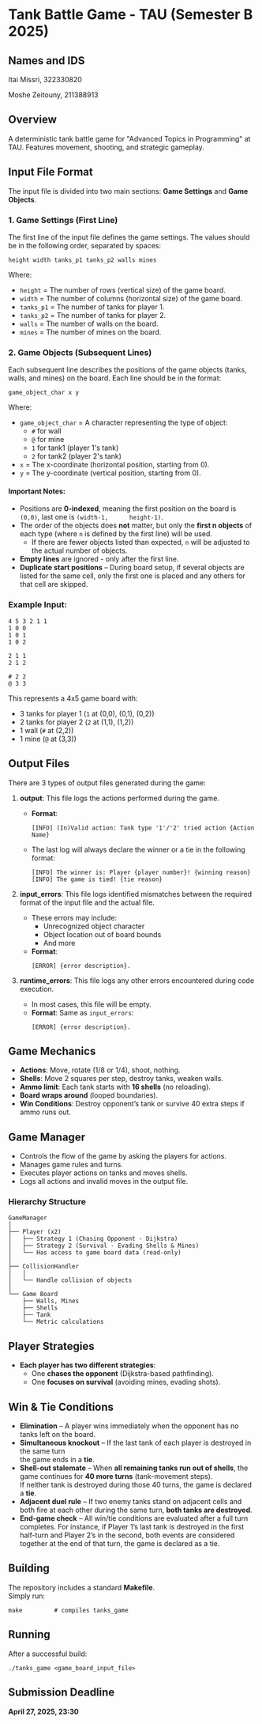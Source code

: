 # Tank Battle Game - TAU (Semester B 2025)
## Names and IDS
Itai Missri, 322330820

Moshe Zeitouny, 211388913

## Overview
A deterministic tank battle game for "Advanced Topics in Programming" at TAU. Features movement, shooting, and strategic gameplay.

## Input File Format

The input file is divided into two main sections: **Game Settings** and **Game Objects**.

### 1. **Game Settings (First Line)**

The first line of the input file defines the game settings. The values should be in the following order, separated by spaces:

```
height width tanks_p1 tanks_p2 walls mines
```

Where:
- `height` = The number of rows (vertical size) of the game board.
- `width` = The number of columns (horizontal size) of the game board.
- `tanks_p1` = The number of tanks for player 1.
- `tanks_p2` = The number of tanks for player 2.
- `walls` = The number of walls on the board.
- `mines` = The number of mines on the board.

### 2. **Game Objects (Subsequent Lines)**

Each subsequent line describes the positions of the game objects (tanks, walls, and mines) on the board. Each line should be in the format:

```
game_object_char x y
```

Where:
- `game_object_char` = A character representing the type of object:
  - `#` for wall
  - `@` for mine
  - `1` for tank1 (player 1's tank)
  - `2` for tank2 (player 2's tank)
- `x` = The x-coordinate (horizontal position, starting from 0).
- `y` = The y-coordinate (vertical position, starting from 0).

#### **Important Notes:**
- Positions are **0-indexed**, meaning the first position on the board is `(0,0)`, last one is `(width-1,      height-1)`.
- The order of the objects does **not** matter, but only the **first n objects** of each type (where `n` is defined by the first line) will be used.
  - If there are fewer objects listed than expected, `n` will be adjusted to the actual number of objects.
- **Empty lines** are ignored - only after the first line.
- **Duplicate start positions** – During board setup, if several objects are listed for the same cell, only the first one is placed and any others for that cell are skipped.

### Example Input:

```
4 5 3 2 1 1
1 0 0
1 0 1
1 0 2

2 1 1
2 1 2

# 2 2
@ 3 3
```

This represents a 4x5 game board with:
- 3 tanks for player 1 (`1` at (0,0), (0,1), (0,2))
- 2 tanks for player 2 (`2` at (1,1), (1,2))
- 1 wall (`#` at (2,2))
- 1 mine (`@` at (3,3))


## Output Files

There are 3 types of output files generated during the game:

1. **output**: This file logs the actions performed during the game.
   - **Format**: 
     ```
     [INFO] (In)Valid action: Tank type '1'/'2' tried action {Action Name}
     ```
   - The last log will always declare the winner or a tie in the following format:
     ```
     [INFO] The winner is: Player {player number}! {winning reason}
     [INFO] The game is tied! {tie reason}
     ```

2. **input_errors**: This file logs identified mismatches between the required format of the input file and the actual file.
   - These errors may include:
     - Unrecognized object character
     - Object location out of board bounds
     - And more
   - **Format**:
     ```
     [ERROR] {error description}.
     ```

3. **runtime_errors**: This file logs any other errors encountered during code execution.
   - In most cases, this file will be empty.
   - **Format**: Same as `input_errors`:
     ```
     [ERROR] {error description}.
     ```


## Game Mechanics
- **Actions**: Move, rotate (1/8 or 1/4), shoot, nothing.
- **Shells**: Move 2 squares per step, destroy tanks, weaken walls.
- **Ammo limit**: Each tank starts with **16 shells** (no reloading).
- **Board wraps around** (looped boundaries).
- **Win Conditions**: Destroy opponent’s tank or survive 40 extra steps if ammo runs out.

## Game Manager
- Controls the flow of the game by asking the players for actions.
- Manages game rules and turns.
- Executes player actions on tanks and moves shells. 
- Logs all actions and invalid moves in the output file.

### Hierarchy Structure
```
GameManager
│
├── Player (x2)
│   ├── Strategy 1 (Chasing Opponent - Dijkstra)
│   ├── Strategy 2 (Survival - Evading Shells & Mines)
│   └── Has access to game board data (read-only)
│
├── CollisionHandler
│   │ 
│   └── Handle collision of objects
│
└── Game Board
    ├── Walls, Mines
    ├── Shells
    ├── Tank 
    └── Metric calculations 
```

## Player Strategies
- **Each player has two different strategies**:
  - One **chases the opponent** (Dijkstra-based pathfinding).
  - One **focuses on survival** (avoiding mines, evading shots).

## Win & Tie Conditions
* **Elimination** – A player wins immediately when the opponent has no tanks left on the board.
* **Simultaneous knockout** – If the last tank of each player is destroyed in the same turn    
  the game ends in a **tie**.
* **Shell-out stalemate** – When **all remaining tanks run out of shells**, the game continues for **40
  more turns** (tank-movement steps).  
  If neither tank is destroyed during those 40 turns, the game is declared a **tie**.
* **Adjacent duel rule** – If two enemy tanks stand on adjacent cells and both fire at each other
  during the same turn, **both tanks are destroyed**.
* **End-game check** – All win/tie conditions are evaluated after a full turn completes.
  For instance, if Player 1’s last tank is destroyed in the first half-turn and Player 2’s in the second, both events are considered together at the end of that turn, the game is declared as a tie.

## Building
The repository includes a standard **Makefile**.  
Simply run:

    make         # compiles tanks_game

## Running
After a successful build:

    ./tanks_game <game_board_input_file>
    

## Submission Deadline
**April 27, 2025, 23:30**
